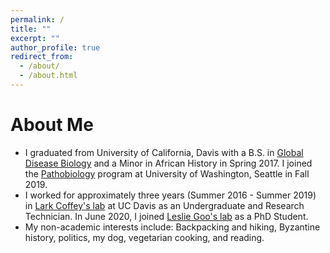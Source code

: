 ```yaml
---
permalink: /
title: ""
excerpt: ""
author_profile: true
redirect_from: 
  - /about/
  - /about.html
---
```



<p align="center"> 
  
# About Me

* I graduated from University of California, Davis with a B.S. in [Global Disease Biology](https://gdb.ucdavis.edu/) and a Minor in African History in Spring 2017. I joined the [Pathobiology](https://globalhealth.washington.edu/education-training/phd-pathobiology) program at University of Washington, Seattle in Fall 2019.
* I worked for approximately three years (Summer 2016 - Summer 2019) in [Lark Coffey's lab](https://coffeylab.ucdavis.edu/) at UC Davis as an Undergraduate and Research Technician. In June 2020, I joined [Leslie Goo's lab](https://research.fhcrc.org/goo/en.html) as a PhD Student.
* My non-academic interests include: Backpacking and hiking, Byzantine history, politics, my dog, vegetarian cooking, and reading.
</p>
